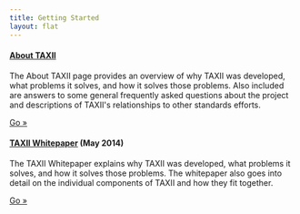 ```yaml
---
title: Getting Started
layout: flat
---
```


<div class="row">
    <div class="well col-md-6">
      <h4><a href="/about/" target="_blank">About TAXII</a></h4>
      <p>The About TAXII page provides an overview of why TAXII was developed, what problems it solves, and how it solves those problems. 
      Also included are answers to some general frequently asked questions about the project and descriptions of TAXII's relationships to other standards efforts.</p>
      <a class="btn btn-primary" href="/about/" target="_blank">Go »</a>
    </div>
  </div>
  
<div class="row">
  <div class="well col-md-6">
    <h4><a href="/getting-started/whitepaper/">TAXII Whitepaper</a> (May 2014)</h4>
    <p>The TAXII Whitepaper explains why TAXII was developed, what problems it solves, and how it solves those problems. 
    The whitepaper also goes into detail on the individual components of TAXII and how they fit together.</p>
    <a class="btn btn-primary" href="/getting-started/whitepaper/">Go »</a>
  </div>
</div>

